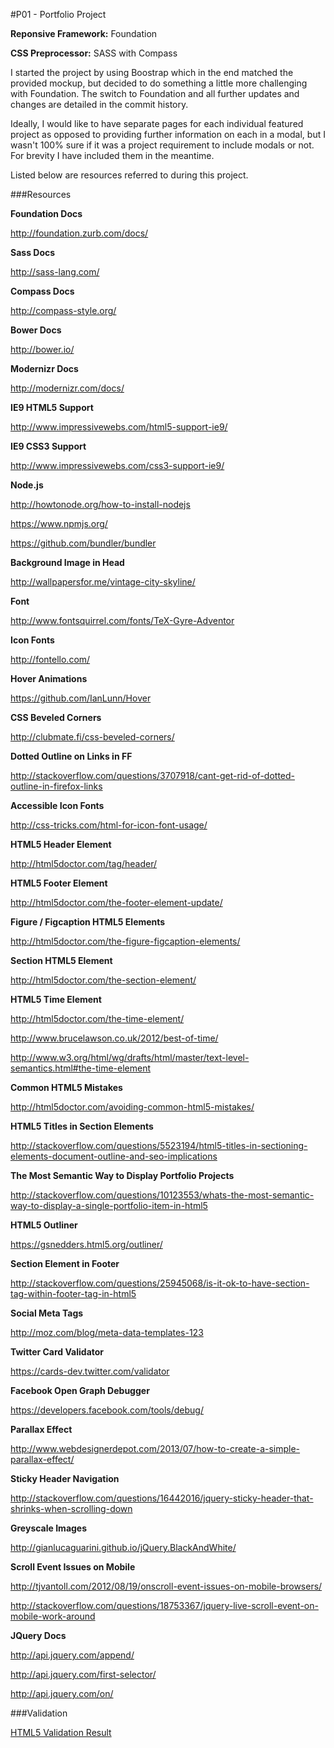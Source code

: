 #P01 - Portfolio Project


**Reponsive Framework:** Foundation

**CSS Preprocessor:** SASS with Compass

I started the project by using Boostrap which in the end matched the provided mockup, but decided to do something a little more challenging with Foundation. The switch to Foundation and all further updates and changes are detailed in the commit history.

Ideally, I would like to have separate pages for each individual featured project as opposed to providing further information on each in a modal, but I wasn't 100% sure if it was a project requirement to include modals or not. For brevity I have included them in the meantime.

Listed below are resources referred to during this project.

###Resources

**Foundation Docs**

http://foundation.zurb.com/docs/

**Sass Docs**

http://sass-lang.com/

**Compass Docs**

http://compass-style.org/

**Bower Docs**

http://bower.io/

**Modernizr Docs**

http://modernizr.com/docs/

**IE9 HTML5 Support**

http://www.impressivewebs.com/html5-support-ie9/

**IE9 CSS3 Support**

http://www.impressivewebs.com/css3-support-ie9/

**Node.js**

http://howtonode.org/how-to-install-nodejs

https://www.npmjs.org/

https://github.com/bundler/bundler

**Background Image in Head**

http://wallpapersfor.me/vintage-city-skyline/

**Font**

http://www.fontsquirrel.com/fonts/TeX-Gyre-Adventor

**Icon Fonts**

http://fontello.com/

**Hover Animations**

https://github.com/IanLunn/Hover

**CSS Beveled Corners**

http://clubmate.fi/css-beveled-corners/

**Dotted Outline on Links in FF**

http://stackoverflow.com/questions/3707918/cant-get-rid-of-dotted-outline-in-firefox-links

**Accessible Icon Fonts**

http://css-tricks.com/html-for-icon-font-usage/

**HTML5 Header Element**

http://html5doctor.com/tag/header/

**HTML5 Footer Element**

http://html5doctor.com/the-footer-element-update/

**Figure / Figcaption HTML5 Elements**

http://html5doctor.com/the-figure-figcaption-elements/

**Section HTML5 Element**

http://html5doctor.com/the-section-element/

**HTML5 Time Element**

http://html5doctor.com/the-time-element/

http://www.brucelawson.co.uk/2012/best-of-time/

http://www.w3.org/html/wg/drafts/html/master/text-level-semantics.html#the-time-element

**Common HTML5 Mistakes**

http://html5doctor.com/avoiding-common-html5-mistakes/

**HTML5 Titles in Section Elements**

http://stackoverflow.com/questions/5523194/html5-titles-in-sectioning-elements-document-outline-and-seo-implications

**The Most Semantic Way to Display Portfolio Projects**

http://stackoverflow.com/questions/10123553/whats-the-most-semantic-way-to-display-a-single-portfolio-item-in-html5

**HTML5 Outliner**

https://gsnedders.html5.org/outliner/

**Section Element in Footer**

http://stackoverflow.com/questions/25945068/is-it-ok-to-have-section-tag-within-footer-tag-in-html5

**Social Meta Tags**

http://moz.com/blog/meta-data-templates-123

**Twitter Card Validator**

https://cards-dev.twitter.com/validator

**Facebook Open Graph Debugger**

https://developers.facebook.com/tools/debug/

**Parallax Effect**

http://www.webdesignerdepot.com/2013/07/how-to-create-a-simple-parallax-effect/

**Sticky Header Navigation**

http://stackoverflow.com/questions/16442016/jquery-sticky-header-that-shrinks-when-scrolling-down

**Greyscale Images**

http://gianlucaguarini.github.io/jQuery.BlackAndWhite/

**Scroll Event Issues on Mobile**

http://tjvantoll.com/2012/08/19/onscroll-event-issues-on-mobile-browsers/

http://stackoverflow.com/questions/18753367/jquery-live-scroll-event-on-mobile-work-around

**JQuery Docs**

http://api.jquery.com/append/

http://api.jquery.com/first-selector/

http://api.jquery.com/on/

###Validation

[HTML5 Validation Result](<http://validator.w3.org/check?uri=http%3A%2F%2Fmikejoyce.me%2F>)